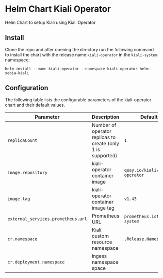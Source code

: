 # Helm Chart Kiali Operator
Helm Chart to setup Kiali using Kiali Operator


## Install
Clone the repo and after opening the directory run the following command 
to install the chart with the release name `kiali-operator` in the `kiali-system` namespace:

```
helm install --name kiali-operator --namespace kiali-operator helm-xebia-kiali
```

## Configuration

The following table lists the configurable parameters of the kiali-operator chart and their default values.

| Parameter                | Description                                                 | Default                                       |
| ------------------------ | ------------------------------------------------------------| ----------------------------------------------|
| `replicaCount`           | Number of operator replicas to create (only 1 is supported) | `1`                                           |
| `image.repository`       | kiali-operator container image                              | `quay.io/kiali/kiali-operator`                |
| `image.tag`              | kiali-operator container image tag                          | `v1.43`                                       |
| `external_services.prometheus.url` | Prometheus URL                                    | `prometheus.istio-system`                     |
| `cr.namespace`           | Kiali custom resource namespace                             | `.Release.Namespace`                          |
| `cr.deployment.namespace` | ingess namespace space                                     |                                               |

